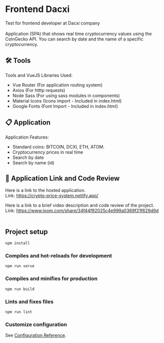 # Frontend Dacxi

Test for frontend developer at Dacxi company<br/><br/>
Application (SPA) that shows real time cryptocurrency values ​​using the CoinGecko API. 
You can search by date and the name of a specific cryptocurrency.
<br/>

## 🛠️ Tools

Tools and VueJS Libraries Used:

- Vue Router (For application routing system)<br/>
- Axios (For htttp requests)<br/>
- Node Sass (For using sass modules in components)<br/>
- Material Icons (Icons import - Included in index.html)<br/>
- Google Fonts (Font Import - Included in index.html)<br/>

## 📋 Application

Application Features:

- Standard coins: BITCOIN, DCXI, ETH, ATOM.<br/>
- Cryptocurrency prices in real time<br/>
- Search by date<br/>
- Search by name (id)<br/>

## 🚀 Application Link and Code Review
Here is a link to the hosted application.<br/>
Link: https://crypto-price-system.netlify.app/<br/>

Here is a link to a brief video description and code review of the project.<br/> 
Link: https://www.loom.com/share/34f44f92025c4e999a0369f21f629d9d<br/><br/>

## Project setup
```
npm install
```

### Compiles and hot-reloads for development
```
npm run serve
```

### Compiles and minifies for production
```
npm run build
```

### Lints and fixes files
```
npm run lint
```

### Customize configuration
See [Configuration Reference](https://cli.vuejs.org/config/).

